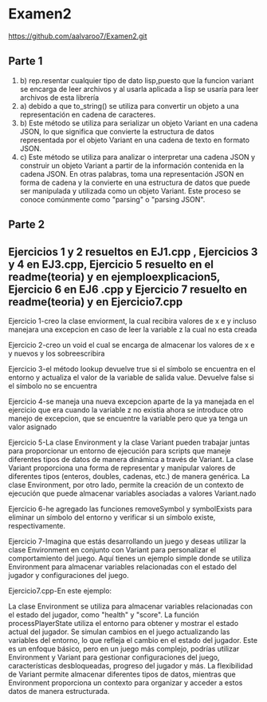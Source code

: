 # Examen2

https://github.com/aalvaroo7/Examen2.git

## Parte 1
1) b) rep.resentar cualquier tipo de dato lisp,puesto que la funcion variant se encarga de leer archivos y al usarla aplicada a lisp se usaría para leer archivos de esta librería
2) a) debido a que to_string() se utiliza para convertir un objeto a una representación en cadena de caracteres.
3) b) Este método se utiliza para serializar un objeto Variant en una cadena JSON, lo que significa que convierte la estructura de datos representada por el objeto Variant en una cadena de texto en formato JSON.
4) c) Este método se utiliza para analizar o interpretar una cadena JSON y construir un objeto Variant a partir de la información contenida en la cadena JSON. En otras palabras, toma una representación JSON en forma de cadena y la convierte en una estructura de datos que puede ser manipulada y utilizada como un objeto Variant. Este proceso se conoce comúnmente como "parsing" o "parsing JSON".

## Parte 2
## Ejercicios 1 y 2 resueltos en EJ1.cpp , Ejercicios 3 y 4 en EJ3.cpp, Ejercicio 5 resuelto en el readme(teoria) y en ejemploexplicacion5, Ejercicio 6 en EJ6 .cpp y Ejercicio 7 resuelto en readme(teoria) y en Ejercicio7.cpp
Ejercicio 1-creo la clase enviorment, la cual recibira valores de x e y incluso manejara una excepcion en caso de leer la variable z la cual no esta creada

Ejercicio 2-creo un void el cual se encarga de almacenar los valores de x e y nuevos y los sobreescribira

Ejercicio 3-el método lookup devuelve true si el símbolo se encuentra en el entorno y actualiza el valor de la variable de salida value. Devuelve false si el símbolo no se encuentra

Ejercicio 4-se maneja una nueva excepcion aparte de la ya manejada en el ejercicio que era cuando la variable z no existia ahora se introduce otro manejo de excepcion, que se encuentre la variable pero que ya tenga un valor asignado

Ejercicio 5-La clase Environment y la clase Variant pueden trabajar juntas para proporcionar un entorno de ejecución para scripts que maneje diferentes tipos de datos de manera dinámica a través de Variant. La clase Variant proporciona una forma de representar y manipular valores de diferentes tipos (enteros, doubles, cadenas, etc.) de manera genérica. La clase Environment, por otro lado, permite la creación de un contexto de ejecución que puede almacenar variables asociadas a valores Variant.nado

Ejercicio 6-he agregado las funciones removeSymbol y symbolExists para eliminar un símbolo del entorno y verificar si un símbolo existe, respectivamente.

Ejercicio 7-Imagina que estás desarrollando un juego y deseas utilizar la clase Environment en conjunto con Variant para personalizar el comportamiento del juego. Aquí tienes un ejemplo simple donde se utiliza Environment para almacenar variables relacionadas con el estado del jugador y configuraciones del juego.

Ejercicio7.cpp-En este ejemplo:

La clase Environment se utiliza para almacenar variables relacionadas con el estado del jugador, como "health" y "score".
La función processPlayerState utiliza el entorno para obtener y mostrar el estado actual del jugador.
Se simulan cambios en el juego actualizando las variables del entorno, lo que refleja el cambio en el estado del jugador.
Este es un enfoque básico, pero en un juego más complejo, podrías utilizar Environment y Variant para gestionar configuraciones del juego, características desbloqueadas, progreso del jugador y más. La flexibilidad de Variant permite almacenar diferentes tipos de datos, mientras que Environment proporciona un contexto para organizar y acceder a estos datos de manera estructurada.







